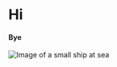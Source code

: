 # Hi
#### Bye
![Image of a small ship at sea](https://github.com/user-attachments/assets/552fbb60-931f-4e4e-9ebc-04a11a5eb7c5)

